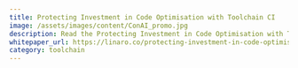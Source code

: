 ```yaml
---
title: Protecting Investment in Code Optimisation with Toolchain CI
image: /assets/images/content/ConAI_promo.jpg
description: Read the Protecting Investment in Code Optimisation with Toolchain CI whitepaper
whitepaper_url: https://linaro.co/protecting-investment-in-code-optimisation-with-toolchain-ci
category: toolchain
---
```

